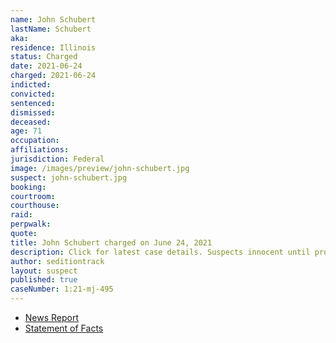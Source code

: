 ```yaml
---
name: John Schubert
lastName: Schubert
aka:
residence: Illinois
status: Charged
date: 2021-06-24
charged: 2021-06-24
indicted:
convicted:
sentenced:
dismissed:
deceased:
age: 71
occupation:
affiliations:
jurisdiction: Federal
image: /images/preview/john-schubert.jpg
suspect: john-schubert.jpg
booking:
courtroom:
courthouse:
raid:
perpwalk:
quote:
title: John Schubert charged on June 24, 2021
description: Click for latest case details. Suspects innocent until proven guilty.
author: seditiontrack
layout: suspect
published: true
caseNumber: 1:21-mj-495
---
```

- [News Report](https://www.msn.com/en-us/news/crime/who-are-amy-and-john-schubert-couple-charged-over-january-6-capitol-riot/ar-AAMCq1m)
- [Statement of Facts](https://www.justice.gov/usao-dc/case-multi-defendant/file/1417746/download)
